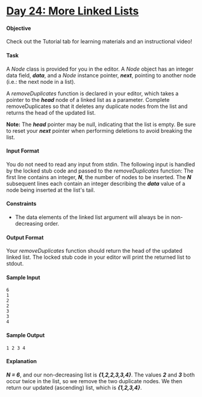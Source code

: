 # [Day 24: More Linked Lists](https://www.hackerrank.com/challenges/30-linked-list-deletion)

#### Objective
Check out the Tutorial tab for learning materials and an instructional video!

#### Task
A *Node* class is provided for you in the editor. A *Node* object has an integer data field, __*data*__, and a *Node* instance pointer, __*next*__, pointing to another node (i.e.: the next node in a list).

A *removeDuplicates* function is declared in your editor, which takes a pointer to the __*head*__ node of a linked list as a parameter. Complete removeDuplicates so that it deletes any duplicate nodes from the list and returns the head of the updated list.

__Note:__ The __*head*__ pointer may be null, indicating that the list is empty. Be sure to reset your __*next*__ pointer when performing deletions to avoid breaking the list.

#### Input Format
You do not need to read any input from stdin. The following input is handled by the locked stub code and passed to the *removeDuplicates* function:
The first line contains an integer, __*N*__, the number of nodes to be inserted.
The __*N*__ subsequent lines each contain an integer describing the __*data*__ value of a node being inserted at the list's tail.

#### Constraints
* The data elements of the linked list argument will always be in non-decreasing order.

#### Output Format
Your *removeDuplicates* function should return the head of the updated linked list. The locked stub code in your editor will print the returned list to stdout.

#### Sample Input
```
6
1
2
2
3
3
4
```

#### Sample Output
```
1 2 3 4
```

#### Explanation
__*N = 6*__, and our non-decreasing list is __*{1,2,2,3,3,4}*__. The values __*2*__ and __*3*__ both occur twice in the list, so we remove the two duplicate nodes. We then return our updated (ascending) list, which is __*{1,2,3,4}*__.
